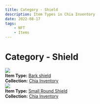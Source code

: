 ```yaml
---
title: Category - Shield
description: Item Types in Chia Inventory
date: 2022-08-17
tags:
    - NFT
    - Items
---
```


# Category - Shield
<div class="item_type_thumbnail">
<a href="../../Types/Shield/Bark_shield/Normal_Bark_shield_00001_00100/"><img loading="lazy" src="https://bv46xgta2twphxxxuxtpn3ixvhgnmfnsyxl3eyyfqarru5mray.arweave.net/DXnrmmDU7PPe96Xm9-u0XqczWFbLF17JjBYAjGnWRBg"></a><br/>
<div><strong>Item Type:</strong> <a href="../../Types/Shield/Bark_shield/Normal_Bark_shield_00001_00100/">Bark shield</a></div>
<div><strong>Collection:</strong> <a href="https://www.spacescan.io/xch/nft/collection/col16fpva26fhdjp2echs3cr7c30gzl7qe67hu9grtsjcqldz354asjsyzp6wx">Chia Inventory</a></div>
</div>
<div class="item_type_thumbnail">
<a href="../../Types/Shield/Small_Round_Shield/Normal_Small_Round_Shield_00001_00100/"><img loading="lazy" src="https://wkiezj3vtnyia5pglycqmv6i2bgnvemyakjwf27f5xictuq.arweave.net/s-pBMp_3Wbc_IB15l-4FBlfI0EzakZgCk2Lr5e3QKdI"></a><br/>
<div><strong>Item Type:</strong> <a href="../../Types/Shield/Small_Round_Shield/Normal_Small_Round_Shield_00001_00100/">Small Round Shield</a></div>
<div><strong>Collection:</strong> <a href="https://www.spacescan.io/xch/nft/collection/col16fpva26fhdjp2echs3cr7c30gzl7qe67hu9grtsjcqldz354asjsyzp6wx">Chia Inventory</a></div>
</div>

